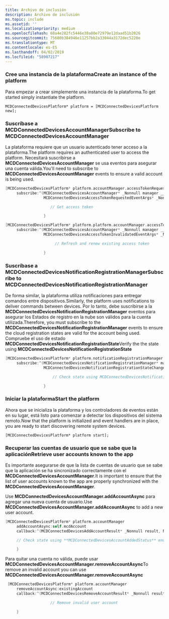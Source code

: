 ```yaml
---
title: Archivo de inclusión
description: Archivo de inclusión
ms.topic: include
ms.assetid: ''
ms.localizationpriority: medium
ms.openlocfilehash: 60a4e282fc5446e38a80e72979e12daad51b2026
ms.sourcegitcommit: 75680b384946e11257bb2a33044a3172dec5220e
ms.translationtype: MT
ms.contentlocale: es-ES
ms.lasthandoff: 04/02/2019
ms.locfileid: "58907217"
---
```

### <a name="create-an-instance-of-the-platform"></a><span data-ttu-id="3de09-103">Cree una instancia de la plataforma</span><span class="sxs-lookup"><span data-stu-id="3de09-103">Create an instance of the platform</span></span>

<span data-ttu-id="3de09-104">Para empezar a crear simplemente una instancia de la plataforma.</span><span class="sxs-lookup"><span data-stu-id="3de09-104">To get started simply instantiate the platform.</span></span>

`MCDConnectedDevicesPlatform* platform = [MCDConnectedDevicesPlatform new];`

### <a name="subscribe-to-mcdconnecteddevicesaccountmanager"></a><span data-ttu-id="3de09-105">Suscríbase a MCDConnectedDevicesAccountManager</span><span class="sxs-lookup"><span data-stu-id="3de09-105">Subscribe to MCDConnectedDevicesAccountManager</span></span>

<span data-ttu-id="3de09-106">La plataforma requiere que un usuario autenticado tener acceso a la plataforma.</span><span class="sxs-lookup"><span data-stu-id="3de09-106">The platform requires an authenticated user to access the platform.</span></span>  <span data-ttu-id="3de09-107">Necesitará suscribirse a **MCDConnectedDevicesAccountManager** se usa eventos para asegurar una cuenta válida.</span><span class="sxs-lookup"><span data-stu-id="3de09-107">You'll need to subscribe to **MCDConnectedDevicesAccountManager** events to ensure a valid account is being used.</span></span>

```ObjectiveC
[MCDConnectedDevicesPlatform* platform.accountManager.accessTokenRequested
     subscribe:^(MCDConnectedDevicesAccountManager* _Nonnull manager __unused,
                 MCDConnectedDevicesAccessTokenRequestedEventArgs* _Nonnull request __unused) {

                    // Get access token

                 }
```

```ObjectiveC
[MCDConnectedDevicesPlatform* platform.platform.accountManager.accessTokenInvalidated
     subscribe:^(MCDConnectedDevicesAccountManager* _Nonnull manager __unused,
                 MCDConnectedDevicesAccessTokenInvalidatedEventArgs* _Nonnull request) {

                      // Refresh and renew existing access token

                 }
```

### <a name="subscribe-to-mcdconnecteddevicesnotificationregistrationmanager"></a><span data-ttu-id="3de09-108">Suscríbase a MCDConnectedDevicesNotificationRegistrationManager</span><span class="sxs-lookup"><span data-stu-id="3de09-108">Subscribe to MCDConnectedDevicesNotificationRegistrationManager</span></span>

<span data-ttu-id="3de09-109">De forma similar, la plataforma utiliza notificaciones para entregar comandos entre dispositivos.</span><span class="sxs-lookup"><span data-stu-id="3de09-109">Similarly, the platform uses notifications to deliver commands between devices.</span></span>  <span data-ttu-id="3de09-110">Por lo tanto, debe suscribirse a la **MCDConnectedDevicesNotificationRegistrationManager** eventos para asegurar los Estados de registro en la nube son válidos para la cuenta utilizada.</span><span class="sxs-lookup"><span data-stu-id="3de09-110">Therefore, you must subscribe to the **MCDConnectedDevicesNotificationRegistrationManager** events to ensure the cloud registration states are valid for the account being used.</span></span>  <span data-ttu-id="3de09-111">Compruebe el uso de estado **MCDConnectedDevicesNotificationRegistrationState**</span><span class="sxs-lookup"><span data-stu-id="3de09-111">Verify the the state using **MCDConnectedDevicesNotificationRegistrationState**</span></span>

```ObjectiveC
[MCDConnectedDevicesPlatform* platform.notificationRegistrationManager.notificationRegistrationStateChanged
     subscribe:^(MCDConnectedDevicesNotificationRegistrationManager* manager __unused,
                 MCDConnectedDevicesNotificationRegistrationStateChangedEventArgs* args __unused) {

                     // Check state using MCDConnectedDevicesNotificationRegistrationState enum

                 }

```

### <a name="start-the-platform"></a><span data-ttu-id="3de09-112">Iniciar la plataforma</span><span class="sxs-lookup"><span data-stu-id="3de09-112">Start the platform</span></span>
<span data-ttu-id="3de09-113">Ahora que se inicializa la plataforma y los controladores de eventos están en su lugar, está listo para comenzar a detectar los dispositivos del sistema remoto.</span><span class="sxs-lookup"><span data-stu-id="3de09-113">Now that the platform is initialized and event handlers are in place, you are ready to start discovering remote system devices.</span></span>  

`[MCDConnectedDevicesPlatform* platform start];`

### <a name="retrieve-user-accounts-known-to-the-app"></a><span data-ttu-id="3de09-114">Recuperar las cuentas de usuario que se sabe que la aplicación</span><span class="sxs-lookup"><span data-stu-id="3de09-114">Retrieve user accounts known to the app</span></span>

<span data-ttu-id="3de09-115">Es importante asegurarse de que la lista de cuentas de usuario que se sabe que la aplicación se ha sincronizado correctamente con el **MCDConnectedDevicesAccountManager**.</span><span class="sxs-lookup"><span data-stu-id="3de09-115">It is important to ensure that the list of user accounts known to the app are properly synchronized with the **MCDConnectedDevicesAccountManager**.</span></span>

<span data-ttu-id="3de09-116">Use **MCDConnectedDevicesAccountManager.addAccountAsync** para agregar una nueva cuenta de usuario.</span><span class="sxs-lookup"><span data-stu-id="3de09-116">Use **MCDConnectedDevicesAccountManager.addAccountAsync** to add a new user account.</span></span>

```ObjectiveC
[MCDConnectedDevicesPlatform* platform.accountManager
     addAccountAsync:self.mcdAccount
     callback:^(MCDConnectedDevicesAddAccountResult* _Nonnull result, NSError* _Nullable error) {

     // Check state using **MCDConnectedDevicesAccountAddedStatus** enum

     }
```

<span data-ttu-id="3de09-117">Para quitar una cuenta no válida, puede usar **MCDConnectedDevicesAccountManager.removeAccountAsync**</span><span class="sxs-lookup"><span data-stu-id="3de09-117">To remove an invalid account you can use **MCDConnectedDevicesAccountManager.removeAccountAsync**</span></span>

```ObjectiveC
 [MCDConnectedDevicesPlatform* platform.accountManager
     removeAccountAsync:existingAccount
     callback:^(MCDConnectedDevicesRemoveAccountResult* _Nonnull result __unused, NSError* _Nullable error) {

                    // Remove invalid user account

     }
```